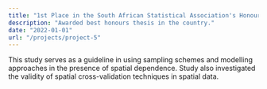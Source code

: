 ```yaml
---
title: "1st Place in the South African Statistical Association's Honours Project Competition"
description: "Awarded best honours thesis in the country."
date: "2022-01-01"
url: "/projects/project-5"
---
```


This study serves as a guideline in using sampling schemes and modelling approaches in the presence of spatial dependence. Study also investigated the validity of spatial cross-validation techniques in spatial data.
